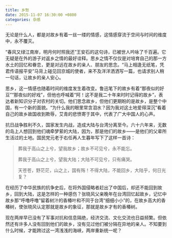 ```yaml
---
title: 乡愁
date: 2015-11-07 16:30:00 +0800
categories: 杂感
---
```


无论是什么人，都是对故乡有着一丝一缕的情感，这情感穿流于空间与时间的维度中，永不覆灭。

“春风又绿江南岸，明月何时照我还”王安石的这句诗，已被世人吟咏了千百遍。它无疑是在外的游子对返乡之情的最好诠释。思乡之情不仅仅是对培育自己的那一方水土的回忆和眷恋，更是对远在故乡的亲人、朋友的思念。“马上相逢无纸笔，凭君传语报平安”马背上碰见回京城的使者，来不及洋洋洒洒写一篇，也请求别人稍一句话，让故乡的亲人安心。

思乡，这一情感也随着时间的维度发生着改变。鲁迅笔下的故乡有着“那夜似的好豆”“那夜似的好戏”，但他也呼喊着“阿！这不是我二十年来时时记得的故乡”，表达者新知识分子对农村的关切。他们思念故乡，但他们更期盼的是故乡，是整个中国，有一个新的面貌。“为什么我的眼里常含泪水？因为我对这土地爱得深沉”看着自己的故乡故国收到欺辱，艾青的悲愤寄于其中，代表了广大中国人的心声。

抗日战争胜利不久，国家发生内战，造成大陆与台湾分离至今。六十六年来，无数的岛上人想回到他们魂牵梦萦的大陆，因为，那是他们的故乡——是他们的父辈所生活过的土地。国民党元老于右任再人生暮年写下了这样一首诗：

>葬我于高山之上兮，望我故乡；故乡不可见兮，永不能忘。
>
>葬我于高山之上兮，望我大陆；大陆不可见兮，只有痛哭。
>
>天苍苍，野茫茫，山之上，国有殇！不得大陆，不能回乡，大陆乎，何日光复？

在经历了中华民族的抗争史后，在将外国侵略者赶出了中国后，却还不能回到故乡，回到大陆，这是怎样的一种感伤？张晓风父亲晚年在台湾回忆起故乡，记忆中故乡那“呼噜呼噜”留着树汁的香椿叶和不同于台湾“细细小小”的，在故乡高大的香椿树，使张晓风认定那就是故乡的象征，那就是故乡才有的香椿树。

现在两岸早已没有了军事对抗和信息隔绝，经济交流、文化交流也日益频繁。但依然还有许多人没有回到他们的故乡，没有见过他们被分隔在异地的亲人。不知要到什么时候，才能跨过这一湾浅浅的海峡，两岸重新统一呢？